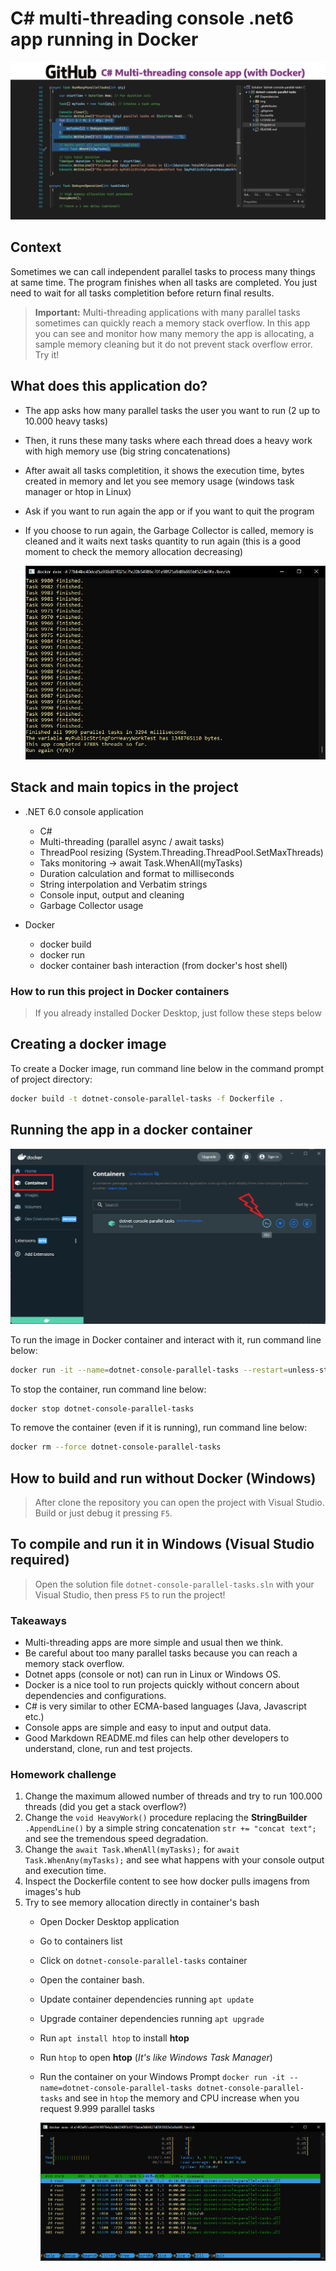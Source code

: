 # C# multi-threading console .net6 app running in Docker

![Project Cover](./img/project-cover.png "app running")

## Context

Sometimes we can call independent parallel tasks to process many things at same time.
The program finishes when all tasks are completed.
You just need to wait for all tasks completition before return final results.

> **Important:** Multi-threading applications with many parallel tasks sometimes can quickly reach a memory stack overflow. In this app you can see and monitor how many memory the app is allocating, a sample memory cleaning but it do not prevent stack overflow error. Try it!

## What does this application do?

- The app asks how many parallel tasks the user you want to run (2 up to 10.000 heavy tasks)
- Then, it runs these many tasks where each thread does a heavy work with high memory use (big string concatenations)
- After await all tasks completition, it shows the execution time, bytes created in memory and let you see memory usage (windows task manager or htop in Linux)
- Ask if you want to run again the app or if you want to quit the program
- If you choose to run again, the Garbage Collector is called, memory is cleaned and it waits next tasks quantity to run again (this is a good moment to check the memory allocation decreasing)

  ![app running](./img/app-running1.png "app running")

## Stack and main topics in the project

- .NET 6.0 console application
  - C#
  - Multi-threading (parallel async / await tasks)
  - ThreadPool resizing (System.Threading.ThreadPool.SetMaxThreads)
  - Taks monitoring -> await Task.WhenAll(myTasks)
  - Duration calculation and format to milliseconds
  - String interpolation and Verbatim strings
  - Console input, output and cleaning
  - Garbage Collector usage

- Docker
  - docker build
  - docker run
  - docker container bash interaction (from docker's host shell)

### How to run this project in Docker containers
>
> If you already installed Docker Desktop, just follow these steps below

## Creating a docker image

To create a Docker image, run command line below in the command prompt of project directory:

```sh
docker build -t dotnet-console-parallel-tasks -f Dockerfile .
```

## Running the app in a docker container

![container running](./img/docker-desktop-cli.png "Docker Desktop with container running and CLI access")

To run the image in Docker container and interact with it, run command line below:

```sh
docker run -it --name=dotnet-console-parallel-tasks --restart=unless-stopped dotnet-console-parallel-tasks
```

To stop the container, run command line below:

```sh
docker stop dotnet-console-parallel-tasks
```

To remove the container (even if it is running), run command line below:

```sh
docker rm --force dotnet-console-parallel-tasks
```

## How to build and run without Docker (Windows)

> After clone the repository you can open the project with Visual Studio. Build or just debug it pressing ```F5```.

## To compile and run it in Windows (Visual Studio required)
>
> Open the solution file ```dotnet-console-parallel-tasks.sln``` with your Visual Studio, then press ```F5``` to run the project!

### Takeaways

- Multi-threading apps are more simple and usual then we think.
- Be careful about too many parallel tasks because you can reach a memory stack overflow.
- Dotnet apps (console or not) can run in Linux or Windows OS.
- Docker is a nice tool to run projects quickly without concern about dependencies and configurations.
- C# is very similar to other ECMA-based languages (Java, Javascript etc.)
- Console apps are simple and easy to input and output data.
- Good Markdown README.md files can help other developers to understand, clone, run and test projects.

### Homework challenge

1. Change the maximum allowed number of threads and try to run 100.000 threads (did you get a stack overflow?)
2. Change the ```void HeavyWork()``` procedure replacing the **StringBuilder** ```.AppendLine()``` by a simple string concatenation ```str += "concat text";``` and see the tremendous speed degradation.
3. Change the ```await Task.WhenAll(myTasks);``` for  ```await Task.WhenAny(myTasks);``` and see what happens with your console output and execution time.
4. Inspect the Dockerfile content to see how docker pulls imagens from images's hub
5. Try to see memory allocation directly in container's bash
    - Open Docker Desktop application
    - Go to containers list
    - Click on ```dotnet-console-parallel-tasks``` container
    - Open the container bash.
    - Update container dependencies running ```apt update```
    - Upgrade container dependencies running ```apt upgrade```
    - Run ```apt install htop``` to install **htop**
    - Run ```htop``` to open **htop**  (*It's like Windows Task Manager*)
    - Run the container on your Windows Prompt ```docker run -it --name=dotnet-console-parallel-tasks dotnet-console-parallel-tasks``` and see in ```htop``` the memory and CPU increase when you request 9.999 parallel tasks

      ![htop](./img/htop.png "htop running inside container")
